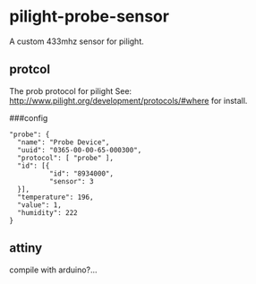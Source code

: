 pilight-probe-sensor
====================

A custom 433mhz sensor for pilight.

protcol
-------

The prob protocol for pilight See: http://www.pilight.org/development/protocols/#where for install.

###config

    "probe": {
      "name": "Probe Device",
      "uuid": "0365-00-00-65-000300",
      "protocol": [ "probe" ],
      "id": [{
              "id": "8934000",
              "sensor": 3
      }],
      "temperature": 196,
      "value": 1,
      "humidity": 222
    }

attiny
-----

compile with arduino?...